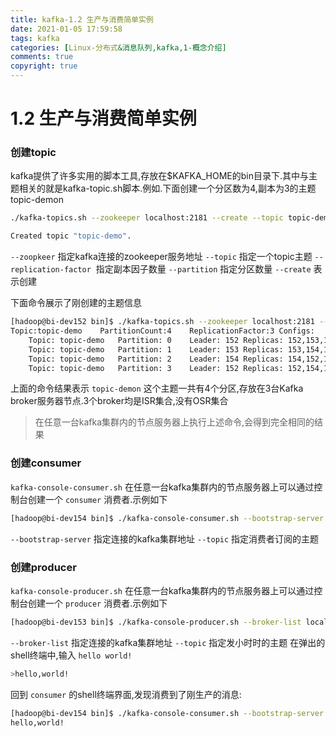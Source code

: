 ```yaml
---
title: kafka-1.2 生产与消费简单实例
date: 2021-01-05 17:59:58
tags: kafka
categories: [Linux-分布式&消息队列,kafka,1-概念介绍]
comments: true
copyright: true
---
```




# 1.2 生产与消费简单实例

### 创建topic


kafka提供了许多实用的脚本工具,存放在$KAFKA_HOME的bin目录下.其中与主题相关的就是kafka-topic.sh脚本.例如.下面创建一个分区数为4,副本为3的主题topic-demon
```bash
./kafka-topics.sh --zookeeper localhost:2181 --create --topic topic-demo --replication-factor 3 --partitions 4

Created topic "topic-demo".
```
`--zoopkeer` 指定kafka连接的zookeeper服务地址
`--topic` 指定一个topic主题
`--replication-factor`  指定副本因子数量
`--partition` 指定分区数量
`--create` 表示创建

<!--more--> 


下面命令展示了刚创建的主题信息
```bash
[hadoop@bi-dev152 bin]$ ./kafka-topics.sh --zookeeper localhost:2181 --describe --topic topic-demo
Topic:topic-demo	PartitionCount:4	ReplicationFactor:3	Configs:
	Topic: topic-demo	Partition: 0	Leader: 152	Replicas: 152,153,154	Isr: 152,153,154
	Topic: topic-demo	Partition: 1	Leader: 153	Replicas: 153,154,152	Isr: 153,154,152
	Topic: topic-demo	Partition: 2	Leader: 154	Replicas: 154,152,153	Isr: 154,152,153
	Topic: topic-demo	Partition: 3	Leader: 152	Replicas: 152,154,153	Isr: 152,154,153
```
上面的命令结果表示 `topic-demon` 这个主题一共有4个分区,存放在3台Kafka broker服务器节点.3个broker均是ISR集合,没有OSR集合
> 在任意一台kafka集群内的节点服务器上执行上述命令,会得到完全相同的结果



### 创建consumer
`kafka-console-consumer.sh` 在任意一台kafka集群内的节点服务器上可以通过控制台创建一个 `consumer` 消费者.示例如下
```bash
[hadoop@bi-dev154 bin]$ ./kafka-console-consumer.sh --bootstrap-server localhost:9092 --topic topic-demo
```
`--bootstrap-server` 指定连接的kafka集群地址
`--topic` 指定消费者订阅的主题


### 创建producer
`kafka-console-producer.sh` 在任意一台kafka集群内的节点服务器上可以通过控制台创建一个 `producer` 消费者.示例如下
```bash
[hadoop@bi-dev153 bin]$ ./kafka-console-producer.sh --broker-list localhost:9092 --topic topic-demo
```
`--broker-list` 指定连接的kafka集群地址
`--topic` 指定发小时时的主题
在弹出的shell终端中,输入 `hello world!` 
```bash
>hello,world!
```
回到 `consumer` 的shell终端界面,发现消费到了刚生产的消息:
```bash
[hadoop@bi-dev154 bin]$ ./kafka-console-consumer.sh --bootstrap-server localhost:9092 --topic topic-demo
hello,world!
```


